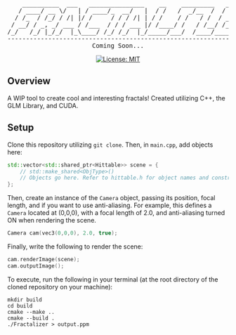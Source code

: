 <div align=center>
<pre>
    __________  ___   _______________    __    _________   __________ 
   / ____/ __ \/   | / ____/_  __/   |  / /   /  _/__  /  / ____/ __ \
  / /_  / /_/ / /| |/ /     / / / /| | / /    / /   / /  / __/ / /_/ /
 / __/ / _, _/ ___ / /___  / / / ___ |/ /____/ /   / /__/ /___/ _, _/ 
/_/   /_/ |_/_/  |_\____/ /_/ /_/  |_/_____/___/  /____/_____/_/ |_|  
--------------------------------------------------------------------------
Coming Soon...
</pre>

[![License: MIT](https://img.shields.io/badge/License-MIT-yellow.svg)](https://opensource.org/licenses/MIT)
</div>

## Overview ##
A WIP tool to create cool and interesting fractals! Created utilizing C++, the GLM Library, and CUDA.

## Setup ##
Clone this repository utilizing `git clone`. Then, in `main.cpp`, add objects here:
```cpp
std::vector<std::shared_ptr<Hittable>> scene = {
    // std::make_shared<ObjType>()
    // Objects go here. Refer to hittable.h for object names and constructors. 
};
```
Then, create an instance of the `Camera` object, passing its position, focal length, and if you want to use anti-aliasing. For example, this defines a `Camera` located at (0,0,0), with a focal length of 2.0, and anti-aliasing turned ON when rendering the scene.
```cpp
Camera cam(vec3(0,0,0), 2.0, true);
```
Finally, write the following to render the scene:
```cpp
cam.renderImage(scene);
cam.outputImage();
```

To execute, run the following in your terminal (at the root directory of the cloned repository on your machine):
```
mkdir build
cd build 
cmake --make ..
cmake --build .
./Fractalizer > output.ppm
```
